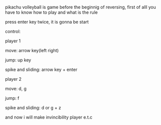pikachu volleyball is game
before the beginnig of reversing, first of alll you have to know how to play and what is the rule


press enter key twice, it is gonna be start

control:

player 1

move: arrow key(left right)

jump: up key

spike and sliding: arrow key + enter

player 2

move: d, g

jump: f

spike and sliding: d or g + z



and now i will make invincibility player e.t.c
